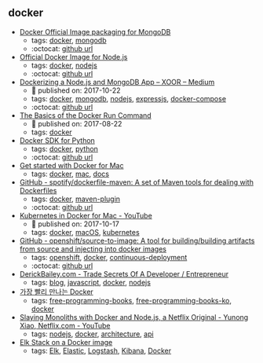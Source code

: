 docker 
---
* [Docker Official Image packaging for MongoDB](https://github.com/docker-library/mongo)
    * tags: [docker](../tags/docker.md), [mongodb](../tags/mongodb.md)
    * :octocat: [github url](https://github.com/docker-library/mongo)
* [Official Docker Image for Node.js](https://hub.docker.com/_/node/)
    * tags: [docker](../tags/docker.md), [nodejs](../tags/nodejs.md)
    * :octocat: [github url](https://github.com/nodejs/docker-node)
* [Dockerizing a Node.js and MongoDB App – XOOR – Medium](https://medium.com/@xoor/dockerizing-a-node-js-and-mongodb-app-f9d80fdb280e)
    * :calendar: published on: 2017-10-22
    * tags: [docker](../tags/docker.md), [mongodb](../tags/mongodb.md), [nodejs](../tags/nodejs.md), [expressjs](../tags/expressjs.md), [docker-compose](../tags/docker-compose.md)
    * :octocat: [github url](https://github.com/mpayetta/express-node-docker)
* [The Basics of the Docker Run Command](https://blog.codeship.com/the-basics-of-the-docker-run-command/)
    * :calendar: published on: 2017-08-22
    * tags: [docker](../tags/docker.md)
* [Docker SDK for Python](https://docker-py.readthedocs.io/)
    * tags: [docker](../tags/docker.md), [python](../tags/python.md)
    * :octocat: [github url](https://github.com/docker/docker-py)
* [Get started with Docker for Mac](https://docs.docker.com/docker-for-mac/)
    * tags: [docker](../tags/docker.md), [mac](../tags/mac.md), [docs](../tags/docs.md)
* [GitHub - spotify/dockerfile-maven: A set of Maven tools for dealing with Dockerfiles](https://github.com/spotify/dockerfile-maven)
    * tags: [docker](../tags/docker.md), [maven-plugin](../tags/maven-plugin.md)
    * :octocat: [github url](https://github.com/spotify/dockerfile-maven)
* [Kubernetes in Docker for Mac - YouTube](https://www.youtube.com/watch?v=jWupQjdjLN0)
    * :calendar: published on: 2017-10-17
    * tags: [docker](../tags/docker.md), [macOS](../tags/macOS.md), [kubernetes](../tags/kubernetes.md)
* [GitHub - openshift/source-to-image: A tool for building/building artifacts from source and injecting into docker images](https://github.com/openshift/source-to-image)
    * tags: [openshift](../tags/openshift.md), [docker](../tags/docker.md), [continuous-deployment](../tags/continuous-deployment.md)
    * :octocat: [github url](https://github.com/openshift/source-to-image)
* [DerickBailey.com - Trade Secrets Of A Developer / Entrepreneur](https://derickbailey.com/)
    * tags: [blog](../tags/blog.md), [javascript](../tags/javascript.md), [docker](../tags/docker.md), [nodejs](../tags/nodejs.md)
* [가장 빨리 만나는 Docker](http://www.pyrasis.com/private/2014/11/30/publish-docker-for-the-really-impatient-book)
    * tags: [free-programming-books](../tags/free-programming-books.md), [free-programming-books-ko](../tags/free-programming-books-ko.md), [docker](../tags/docker.md)
* [Slaying Monoliths with Docker and Node.js, a Netflix Original - Yunong Xiao, Netflix.com - YouTube](https://www.youtube.com/watch?v=ovqDdH9ngFs)
    * tags: [nodejs](../tags/nodejs.md), [docker](../tags/docker.md), [architecture](../tags/architecture.md), [api](../tags/api.md)
* [Elk Stack on a Docker image](https://elk-docker.readthedocs.io/#about)
    * tags: [Elk](../tags/Elk.md), [Elastic](../tags/Elastic.md), [Logstash](../tags/Logstash.md), [Kibana](../tags/Kibana.md), [Docker](../tags/Docker.md)
